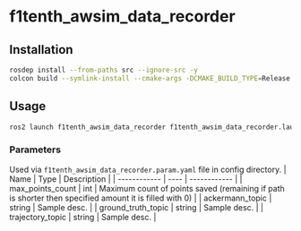 # f1tenth_awsim_data_recorder
<!-- Required -->
<!-- Package description -->

## Installation
<!-- Required -->
<!-- Things to consider:
    - How to build package? 
    - Are there any other 3rd party dependencies required? -->

```bash
rosdep install --from-paths src --ignore-src -y
colcon build --symlink-install --cmake-args -DCMAKE_BUILD_TYPE=Release -DCMAKE_EXPORT_COMPILE_COMMANDS=On --packages-up-to f1tenth_awsim_data_recorder
```

## Usage
<!-- Required -->
<!-- Things to consider:
    - Launching package. 
    - Exposed API (example service/action call. -->

```bash
ros2 launch f1tenth_awsim_data_recorder f1tenth_awsim_data_recorder.launch.py
```

### Parameters
Used via `f1tenth_awsim_data_recorder.param.yaml` file in config directory.
| Name         | Type | Description  |
| ------------ | ---- | ------------ |
| max_points_count | int  | Maximum count of points saved (remaining if path is shorter then specified amount it is filled with 0) |
| ackermann_topic | string | Sample desc. |
| ground_truth_topic | string | Sample desc. |
| trajectory_topic | string | Sample desc. |


